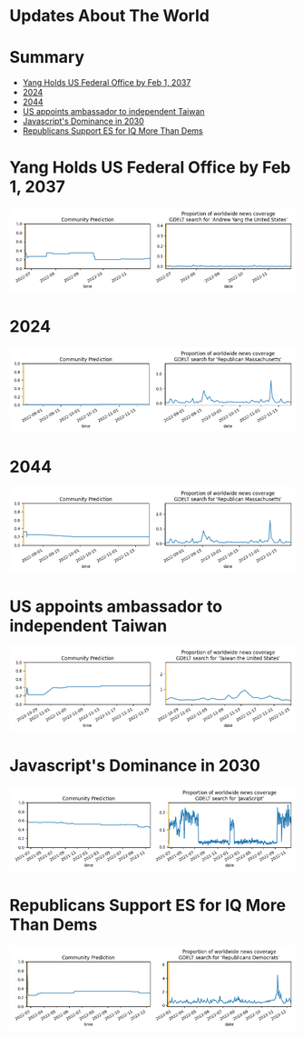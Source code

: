 
Updates About The World
=======================

Summary
=======

* [Yang Holds US Federal Office by Feb 1, 2037](#yang-holds-us-federal-office-by-feb-1-2037)
* [2024](#2024)
* [2044](#2044)
* [US appoints ambassador to independent Taiwan](#us-appoints-ambassador-to-independent-taiwan)
* [Javascript's Dominance in 2030](#javascripts-dominance-in-2030)
* [Republicans Support ES for IQ More Than Dems](#republicans-support-es-for-iq-more-than-dems)

# Yang Holds US Federal Office by Feb 1, 2037


![Yang Holds US Federal Office by Feb 1, 2037](assets/02.png)
# 2024


![2024](assets/06.png)
# 2044


![2044](assets/07.png)
# US appoints ambassador to independent Taiwan


![US appoints ambassador to independent Taiwan](assets/08.png)
# Javascript's Dominance in 2030


![Javascript's Dominance in 2030](assets/09.png)
# Republicans Support ES for IQ More Than Dems


![Republicans Support ES for IQ More Than Dems](assets/10.png)
